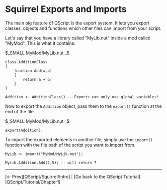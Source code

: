 # Squirrel Exports and Imports

The main big feature of QScript is the export system. It lets you export classes, objects and functions which other files can import from your script.

Let's say that you have a library called "MyLib.nut" inside a mod called "MyMod". This is what it contains:

$_SMALL MyMod/MyLib.nut _$
```
class AdditionClass
{
    function Add(a,b)
    {
        return a + b;
    }
}

Addition <- AdditionClass() -- Exports can only use global variables!
```

Now to export the `Addition` object, pass them to the `export()` function at the end of the file.

$_SMALL MyMod/MyLib.nut _$
```
export(Addition);
```

To import the exported elements in another file, simply use the `import()` function with the file path of the script you want to import from.

```
MyLib <- import("MyMod/MyLib.nut");

MyLib.Addition.Add(2,5); -- will return 7
```

---

[<- Prev][QScript/Squirrel/Intro] | [Go back to the QScript Tutorial][QScript/Tutorial/Chapter1]